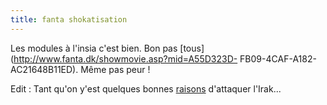```yaml
---
title: fanta shokatisation
---
```


Les modules à l'insia c'est bien. Bon pas
[tous](http://www.fanta.dk/showmovie.asp?mid=A55D323D-
FB09-4CAF-A182-AC21648B11ED). Même pas peur !

Edit : Tant qu'on y'est quelques bonnes
[raisons](http://www.markfiore.com/animation/corrections.swf) d'attaquer
l'Irak...

